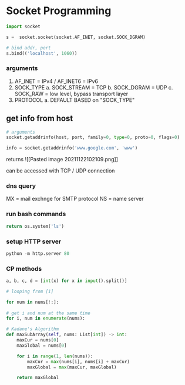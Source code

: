 # Socket Programming

``` python
import socket

s =  socket.socket(socket.AF_INET, socket.SOCK_DGRAM)

# bind addr, port
s.bind(('localhost', 1060))

```
### arguments
1. AF_INET = IPv4 / AF_INET6 = IPv6
2. SOCK_TYPE
	a. SOCK_STREAM = TCP
	b. SOCK_DGRAM = UDP
	c. SOCK_RAW = low level, bypass transport layer
3. PROTOCOL
	a. DEFAULT BASED on "SOCK_TYPE"


## get info from host 

``` python
# arguments 
socket.getaddrinfo(host, port, family=0, type=0, proto=0, flags=0)

info = socket.getaddrinfo('www.google.com', 'www')

```

returns 
![[Pasted image 20211122102109.png]]

can be accessed with TCP / UDP connection

### dns query 
MX = mail exchnge for SMTP protocol
NS = name server

### run bash commands
```python
return os.system('ls')
```

### setup HTTP server
```python
python -m http.server 80
```

### CP methods
```python
a, b, c, d = [int(x) for x in input().split()]

# looping from [1]

for num in nums[!:]: 
	
# get i and num at the same time
for i, num in enumerate(nums):

# Kadane's Algorithm
def maxSubArray(self, nums: List[int]) -> int:
	maxCur = nums[0]
	maxGlobal = nums[0]

	for i in range(1, len(nums)):
		maxCur = max(nums[i], nums[i] + maxCur)
		maxGlobal = max(maxCur, maxGlobal)

	return maxGlobal

```